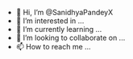 - 👋 Hi, I’m @SanidhyaPandeyX
- 👀 I’m interested in ...
- 🌱 I’m currently learning ...
- 💞️ I’m looking to collaborate on ...
- 📫 How to reach me ...

<!---
SanidhyaPandeyX/SanidhyaPandeyX is a ✨ special ✨ repository because its `README.md` (this file) appears on your GitHub profile.
You can click the Preview link to take a look at your changes.
--->
